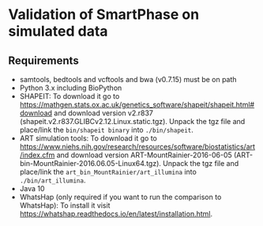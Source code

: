 # Validation of SmartPhase on simulated data

## Requirements
- samtools, bedtools and vcftools and bwa (v0.7.15) must be on path
- Python 3.x including BioPython
- SHAPEIT:
	To download it go to <https://mathgen.stats.ox.ac.uk/genetics_software/shapeit/shapeit.html#download> and download version v2.r837 (shapeit.v2.r837.GLIBCv2.12.Linux.static.tgz).
	Unpack the tgz file and place/link the `bin/shapeit binary` into `./bin/shapeit`.
- ART simulation tools: 
	To download it go to <https://www.niehs.nih.gov/research/resources/software/biostatistics/art/index.cfm> and download version ART-MountRainier-2016-06-05 (ART-bin-MountRainier-2016.06.05-Linux64.tgz).
	Unpack the tgz file and place/link the `art_bin_MountRainier/art_illumina` into `./bin/art_illumina`.
- Java 10
- WhatsHap (only required if you want to run the comparison to WhatsHap):
	To install it visit <https://whatshap.readthedocs.io/en/latest/installation.html>.
